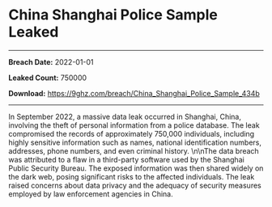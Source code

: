 # China Shanghai Police Sample Leaked

------------
**Breach Date:** 2022-01-01

**Leaked Count:** 750000

**Download:** https://9ghz.com/breach/China_Shanghai_Police_Sample_434b

------------
In September 2022, a massive data leak occurred in Shanghai, China, involving the theft of personal information from a police database. The leak compromised the records of approximately 750,000 individuals, including highly sensitive information such as names, national identification numbers, addresses, phone numbers, and even criminal history. \n\nThe data breach was attributed to a flaw in a third-party software used by the Shanghai Public Security Bureau. The exposed information was then shared widely on the dark web, posing significant risks to the affected individuals. The leak raised concerns about data privacy and the adequacy of security measures employed by law enforcement agencies in China.
